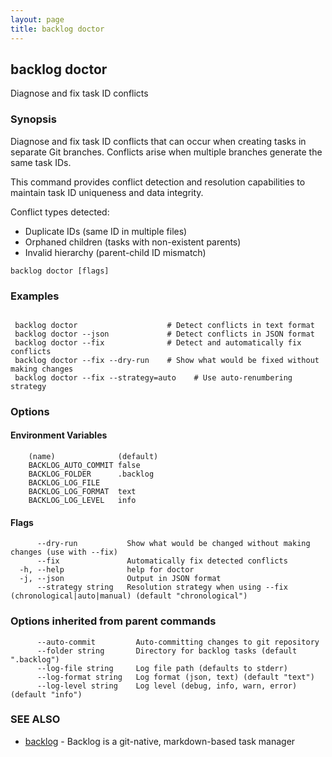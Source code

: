 ```yaml
---
layout: page
title: backlog doctor
---
```


## backlog doctor

Diagnose and fix task ID conflicts

### Synopsis


Diagnose and fix task ID conflicts that can occur when creating tasks
in separate Git branches. Conflicts arise when multiple branches generate the same task IDs.

This command provides conflict detection and resolution capabilities to maintain
task ID uniqueness and data integrity.

Conflict types detected:
- Duplicate IDs (same ID in multiple files)
- Orphaned children (tasks with non-existent parents)
- Invalid hierarchy (parent-child ID mismatch)


```
backlog doctor [flags]
```

### Examples

```

 backlog doctor                    # Detect conflicts in text format
 backlog doctor --json             # Detect conflicts in JSON format
 backlog doctor --fix              # Detect and automatically fix conflicts
 backlog doctor --fix --dry-run    # Show what would be fixed without making changes
 backlog doctor --fix --strategy=auto    # Use auto-renumbering strategy

```


### Options

#### Environment Variables

```
	(name)				(default)
	BACKLOG_AUTO_COMMIT	false
	BACKLOG_FOLDER		.backlog
	BACKLOG_LOG_FILE	
	BACKLOG_LOG_FORMAT	text
	BACKLOG_LOG_LEVEL	info
```

#### Flags


```
      --dry-run           Show what would be changed without making changes (use with --fix)
      --fix               Automatically fix detected conflicts
  -h, --help              help for doctor
  -j, --json              Output in JSON format
      --strategy string   Resolution strategy when using --fix (chronological|auto|manual) (default "chronological")
```

### Options inherited from parent commands

```
      --auto-commit         Auto-committing changes to git repository
      --folder string       Directory for backlog tasks (default ".backlog")
      --log-file string     Log file path (defaults to stderr)
      --log-format string   Log format (json, text) (default "text")
      --log-level string    Log level (debug, info, warn, error) (default "info")
```

### SEE ALSO

* [backlog](backlog.md)	 - Backlog is a git-native, markdown-based task manager

